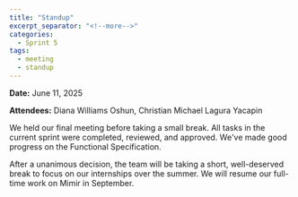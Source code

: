 ```yaml
---
title: "Standup"
excerpt_separator: "<!--more-->"
categories:
  - Sprint 5
tags:
  - meeting
  - standup
---
```


**Date:** June 11, 2025
<!--more-->

**Attendees:** Diana Williams Oshun, Christian Michael Lagura Yacapin
<!--more-->

We held our final meeting before taking a small break. All tasks in the current sprint were completed, reviewed, and approved. We've made good progress on the Functional Specification.
<!--more-->

After a unanimous decision, the team will be taking a short, well-deserved break to focus on our internships over the summer. We will resume our full-time work on Mimir in September.
